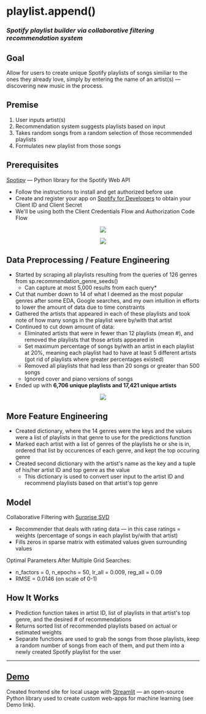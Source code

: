 # playlist.append()
### _Spotify playlist builder via collaborative filtering recommendation system_

## Goal
Allow for users to create unique Spotify playlists of songs similiar to the ones they already love, simply by entering the name of an artist(s) — discovering new music in the process.

## Premise
1. User inputs artist(s)
2. Recommendation system suggests playlists based on input
3. Takes random songs from a random selection of those recommended playlists
4. Formulates new playlist from those songs

## Prerequisites
[Spotipy](https://spotipy.readthedocs.io/en/2.9.0/ "Spotipy") — Python library for the Spotify Web API
 * Follow the instructions to install and get authorized before use
 * Create and register your app on [Spotify for Developers](https://developer.spotify.com/dashboard/ "Spotify for Developers") to obtain      your Client ID and Client Secret
 * We'll be using both the Client Credentials Flow and Authorization Code Flow

<p align="center"><img src="https://github.com/ralterman/playlist.append/blob/master/images/authorization.png"></p>
<p align="center"><img src="https://github.com/ralterman/playlist.append/blob/master/images/authorization2.png"></p>

## Data Preprocessing / Feature Engineering
* Started by scraping all playlists resulting from the queries of 126 genres from sp.recommendation_genre_seeds()
  * Can capture at most 5,000 results from each query*
* Cut that number down to 14 of what I deemed as the most popular genres after some EDA, Google searches, and my own intuition in efforts   to lower the amount of data due to time constraints
* Gathered the artists that appeared in each of these playlists and took note of how many songs in the playlist were by/with that artist
* Continued to cut down amount of data:
  * Eliminated artists that were in fewer than 12 playlists (mean #), and removed the playlists that those artists appeared in
  * Set maximum percentage of songs by/with an artist in each playlist at 20%, meaning each playlist had to have at least 5 different         artists (got rid of playlists where greater percentages existed)
  * Removed all playlists that had less than 20 songs or greater than 500 songs
  * Ignored cover and piano versions of songs
* Ended up with __6,706 unique playlists and 17,421 unique artists__

<p align="center"><img src="https://github.com/ralterman/playlist.append/blob/master/images/genre_distribution.png"></p>

## More Feature Engineering
* Created dictionary, where the 14 genres were the keys and the values were a list of playlists in that genre to use for the predictions     function
* Marked each artist with a list of genres of the playlists he or she is in, ordered that list by occurences of each genre, and kept the     top occuring genre
* Created second dictionary with the artist's name as the key and a tuple of his/her artist ID and top genre as the value
  * This dictionary is used to convert user input to the artist ID and recommend playlists based on that artist's top genre

## Model
Collaborative Filtering with [Surprise SVD](https://surprise.readthedocs.io/en/stable/getting_started.html "Surprise SVD")
* Recommender that deals with rating data — in this case ratings = weights (percentage of songs in each playlist by/with that artist)
* Fills zeros in sparse matrix with estimated values given surrounding values

Optimal Parameters After Multiple Grid Searches:
* n_factors = 0, n_epochs = 50, lr_all = 0.009, reg_all = 0.09
* RMSE = 0.0146 (on scale of 0-1)

## How It Works
* Prediction function takes in artist ID, list of playlists in that artist's top genre, and the desired # of recommendations
* Returns sorted list of recommended playlists based on actual or estimated weights
* Separate functions are used to grab the songs from those playlists, keep a random number of songs from each of them, and put them into a   newly created Spotify playlist for the user

---
## [Demo](https://drive.google.com/file/d/11WMAuTqxGd26vTufGzA0QuFdOQsGF4Gu/view?usp=sharing)
Created frontend site for local usage with [Streamlit](https://docs.streamlit.io/) — an open-source Python library used to create custom web-apps for machine learning (see Demo link).
